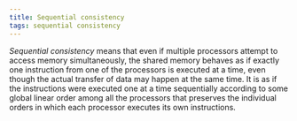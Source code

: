 ```yaml
---
title: Sequential consistency
tags: sequential consistency
---
```


*Sequential consistency* means that even if
multiple processors attempt to access memory simultaneously, 
the shared memory behaves as if exactly one instruction from one of the processors is executed at
a time, even though the actual transfer of data may happen at the same time. It is
as if the instructions were executed one at a time sequentially according to some
global linear order among all the processors that preserves the individual orders in
which each processor executes its own instructions.